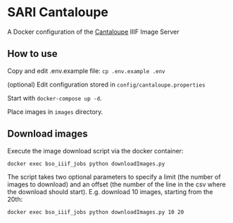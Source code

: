 # SARI Cantaloupe

A Docker configuration of the [Cantaloupe](https://cantaloupe-project.github.io/) IIIF Image Server

## How to use

Copy and edit .env.example file:
`cp .env.example .env`

(optional) Edit configuration stored in `config/cantaloupe.properties`

Start with `docker-compose up -d`.

Place images in `images` directory.

## Download images

Execute the image download script via the docker container:

`docker exec bso_iiif_jobs python downloadImages.py`

The script takes two optional parameters to specify a limit (the number of images to download) and an offset (the number of the line in the csv where the download should start). E.g. download 10 images, starting from the 20th:

`docker exec bso_iiif_jobs python downloadImages.py 10 20`